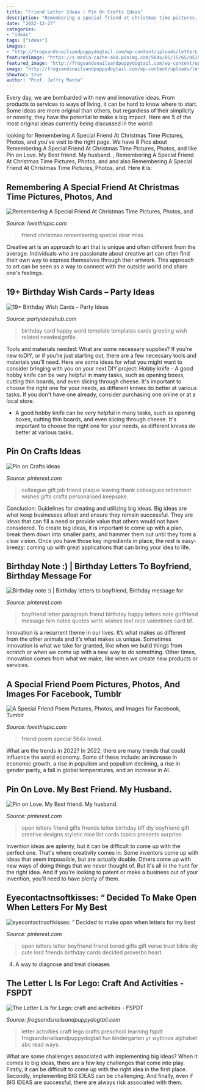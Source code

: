 ```yaml
---
title: "Friend Letter Ideas : Pin On Crafts Ideas"
description: "Remembering a special friend at christmas time pictures, photos, and"
date: "2022-12-27"
categories:
- "ideas"
tags: ["ideas"]
images:
- "http://frogsandsnailsandpuppydogtail.com/wp-content/uploads/letterL.jpg"
featuredImage: "https://s-media-cache-ak0.pinimg.com/564x/05/15/65/051565b5e082e86199b899215219f667.jpg"
featured_image: "http://frogsandsnailsandpuppydogtail.com/wp-content/uploads/letterL.jpg"
image: "http://frogsandsnailsandpuppydogtail.com/wp-content/uploads/letterL.jpg"
ShowToc: true
author: "Prof. Jeffry Mante"
---
```



Every day, we are bombarded with new and innovative ideas. From products to services to ways of living, it can be hard to know where to start. Some ideas are more original than others, but regardless of their simplicity or novelty, they have the potential to make a big impact. Here are 5 of the most original ideas currently being discussed in the world: 

	

		
looking for Remembering A Special Friend At Christmas Time Pictures, Photos, and you've visit to the right page. We have 8 Pics about Remembering A Special Friend At Christmas Time Pictures, Photos, and like Pin on Love. My Best friend. My husband. ️, Remembering A Special Friend At Christmas Time Pictures, Photos, and and also Remembering A Special Friend At Christmas Time Pictures, Photos, and. Here it is:
		
    
## Remembering A Special Friend At Christmas Time Pictures, Photos, And

<img loading=lazy src="http://www.lovethispic.com/uploaded_images/224794-Remembering-A-Special-Friend-At-Christmas-Time.JPG" onerror="this.onerror=null;this.src='https://tse3.mm.bing.net/th?id=OIP.fNkFRIfKo-yxCNiFms0v8gHaKM&amp;pid=15.1';" alt="Remembering A Special Friend At Christmas Time Pictures, Photos, and">

_Source: lovethispic.com_

>friend christmas remembering special dear miss. 

	

Creative art is an approach to art that is unique and often different from the average. Individuals who are passionate about creative art can often find their own way to express themselves through their artwork. This approach to art can be seen as a way to connect with the outside world and share one's feelings.

    
## 19+ Birthday Wish Cards – Party Ideas

<img loading=lazy src="http://www.partyideashub.com/wp-content/uploads/2011/11/Happy-Birthday-Card-1.jpg" onerror="this.onerror=null;this.src='https://tse1.mm.bing.net/th?id=OIP.9fwAGDVJLbBnx5BIspaKAAHaJ-&amp;pid=15.1';" alt="19+ Birthday Wish Cards – Party Ideas">

_Source: partyideashub.com_

>birthday card happy word template templates cards greeting wish related newdesignfile. 

	

Tools and materials needed: What are some necessary supplies?
If you're new toDIY, or if you're just starting out, there are a few necessary tools and materials you'll need. Here are some ideas for what you might want to consider bringing with you on your next DIY project:
Hobby knife - A good hobby knife can be very helpful in many tasks, such as opening boxes, cutting thin boards, and even slicing through cheese. It's important to choose the right one for your needs, as different knives do better at various tasks. If you don't have one already, consider purchasing one online or at a local store.

- A good hobby knife can be very helpful in many tasks, such as opening boxes, cutting thin boards, and even slicing through cheese. It's important to choose the right one for your needs, as different knives do better at various tasks.

    
## Pin On Crafts Ideas

<img loading=lazy src="https://i.pinimg.com/736x/c5/2c/eb/c52cebd7ee1f04e6ca47651efeee4320.jpg" onerror="this.onerror=null;this.src='https://tse3.mm.bing.net/th?id=OIP.tgjsk5PmN4ylyjd5ny_KCwHaMJ&amp;pid=15.1';" alt="Pin on Crafts ideas">

_Source: pinterest.com_

>colleague gift job friend plaque leaving thank colleagues retirement wishes gifts crafts personalised keepsake. 

	

Conclusion: Guidelines for creating and utilizing big ideas.
Big ideas are what keep businesses afloat and ensure they remain successful. They are ideas that can fill a need or provide value that others would not have considered. To create big ideas, it is important to come up with a plan, break them down into smaller parts, and hammer them out until they form a clear vision. Once you have those key ingredients in place, the rest is easy- breezy: coming up with great applications that can bring your idea to life.

    
## Birthday Note :) | Birthday Letters To Boyfriend, Birthday Message For

<img loading=lazy src="https://i.pinimg.com/originals/c4/81/8d/c4818d97e9d2814e090d4116c83c0092.jpg" onerror="this.onerror=null;this.src='https://tse3.mm.bing.net/th?id=OIP.myntrybguoS7Z0vatT30JwHaJ4&amp;pid=15.1';" alt="Birthday note :) | Birthday letters to boyfriend, Birthday message for">

_Source: pinterest.com_

>boyfriend letter paragraph friend birthday happy letters note girlfriend message him notes quotes write wishes text nice valentines card bf. 

	

Innovation is a recurrent theme in our lives. It’s what makes us different from the other animals and it’s what makes us unique. Sometimes innovation is what we take for granted, like when we build things from scratch or when we come up with a new way to do something. Other times, innovation comes from what we make, like when we create new products or services.

    
## A Special Friend Poem Pictures, Photos, And Images For Facebook, Tumblr

<img loading=lazy src="https://s-media-cache-ak0.pinimg.com/564x/05/15/65/051565b5e082e86199b899215219f667.jpg" onerror="this.onerror=null;this.src='https://tse3.mm.bing.net/th?id=OIP.r6VEvFKWk6SRrypzcCTjQgHaLc&amp;pid=15.1';" alt="A Special Friend Poem Pictures, Photos, and Images for Facebook, Tumblr">

_Source: lovethispic.com_

>friend poem special 564x loved. 

	

What are the trends in 2022?
In 2022, there are many trends that could influence the world economy. Some of these include: an increase in economic growth, a rise in populism and populism declining, a rise in gender parity, a fall in global temperatures, and an increase in AI.

    
## Pin On Love. My Best Friend. My Husband. ️

<img loading=lazy src="https://i.pinimg.com/736x/de/e1/bd/dee1bd6b2fc670b0bc50854bc952ed3a--friend-birthday-birthday-gifts.jpg" onerror="this.onerror=null;this.src='https://tse2.mm.bing.net/th?id=OIP.-5Qjx8qBXjL1Gc6Z2Zd2NQHaJ3&amp;pid=15.1';" alt="Pin on Love. My Best friend. My husband. ️">

_Source: pinterest.com_

>open letters friend gifts friends letter birthday bff diy boyfriend gift creative designs styletic nice list cards topics presents surprise. 

	

Invention ideas are aplenty, but it can be difficult to come up with the perfect one. That's where creativity comes in. Some inventors come up with ideas that seem impossible, but are actually doable. Others come up with new ways of doing things that we never thought of. But it's all in the hunt for the right idea. And if you're looking to patent or make a business out of your invention, you'll need to have plenty of them.

    
## Eyecontactnsoftkisses: “ Decided To Make Open When Letters For My Best

<img loading=lazy src="https://i.pinimg.com/736x/b3/a0/92/b3a09235f5e2f80f8058eeea3ebe77ee.jpg" onerror="this.onerror=null;this.src='https://tse1.mm.bing.net/th?id=OIP.D4NL3k8chq4P0v-L0w2-swHaJ3&amp;pid=15.1';" alt="eyecontactnsoftkisses: “ Decided to make open when letters for my best">

_Source: pinterest.com_

>open letters letter boyfriend friend bored gifts gift verse trust bible diy cute lord friends birthday cards decided proverbs heart. 

	

4. A way to diagnose and treat diseases 

    
## The Letter L Is For Lego: Craft And Activities - FSPDT

<img loading=lazy src="http://frogsandsnailsandpuppydogtail.com/wp-content/uploads/letterL.jpg" onerror="this.onerror=null;this.src='https://tse4.mm.bing.net/th?id=OIP.hHPZnQmyq69sDjsHHtU21gHaLD&amp;pid=15.1';" alt="The Letter L is for Lego: craft and activities - FSPDT">

_Source: frogsandsnailsandpuppydogtail.com_

>letter activities craft lego crafts preschool learning fspdt frogsandsnailsandpuppydogtail fun kindergarten yr wythnos alphabet abc read ways. 

	

What are some challenges associated with implementing big ideas?
When it comes to big ideas, there are a few key challenges that come into play. Firstly, it can be difficult to come up with the right idea in the first place. Secondly, implementing BIG IDEAS can be challenging. And finally, even if BIG IDEAS are successful, there are always risk associated with them.

